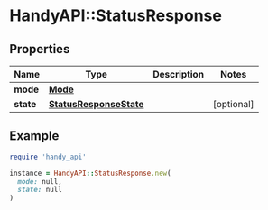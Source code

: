 # HandyAPI::StatusResponse

## Properties

| Name | Type | Description | Notes |
| ---- | ---- | ----------- | ----- |
| **mode** | [**Mode**](Mode.md) |  |  |
| **state** | [**StatusResponseState**](StatusResponseState.md) |  | [optional] |

## Example

```ruby
require 'handy_api'

instance = HandyAPI::StatusResponse.new(
  mode: null,
  state: null
)
```

